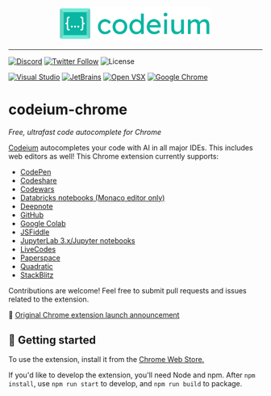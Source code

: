 <p align="center">
  <img width="300" alt="Codeium" src="codeium.svg"/>
</p>

---

[![Discord](https://img.shields.io/discord/1027685395649015980?label=community&color=5865F2&logo=discord&logoColor=FFFFFF)](https://discord.gg/3XFf78nAx5)
[![Twitter Follow](https://img.shields.io/badge/style--blue?style=social&logo=twitter&label=Follow%20%40codeiumdev)](https://twitter.com/intent/follow?screen_name=codeiumdev)
![License](https://img.shields.io/github/license/Exafunction/codeium-chrome)

[![Visual Studio](https://img.shields.io/visual-studio-marketplace/i/Codeium.codeium?label=Visual%20Studio&logo=visualstudio)](https://marketplace.visualstudio.com/items?itemName=Codeium.codeium)
[![JetBrains](https://img.shields.io/jetbrains/plugin/d/20540?label=JetBrains)](https://plugins.jetbrains.com/plugin/20540-codeium/)
[![Open VSX](https://img.shields.io/open-vsx/dt/Codeium/codeium?label=Open%20VSX)](https://open-vsx.org/extension/Codeium/codeium)
[![Google Chrome](https://img.shields.io/chrome-web-store/users/hobjkcpmjhlegmobgonaagepfckjkceh?label=Google%20Chrome&logo=googlechrome&logoColor=FFFFFF)](https://chrome.google.com/webstore/detail/codeium/hobjkcpmjhlegmobgonaagepfckjkceh)

# codeium-chrome

_Free, ultrafast code autocomplete for Chrome_

[Codeium](https://codeium.com/) autocompletes your code with AI in all major IDEs. This includes web editors as well! This Chrome extension currently supports:

- [CodePen](https://codepen.io/)
- [Codeshare](https://codeshare.io/)
- [Codewars](https://www.codewars.com/)
- [Databricks notebooks (Monaco editor only)](https://www.databricks.com/)
- [Deepnote](https://deepnote.com/)
- [GitHub](https://github.com/)
- [Google Colab](https://colab.research.google.com/)
- [JSFiddle](https://jsfiddle.net/)
- [JupyterLab 3.x/Jupyter notebooks](https://jupyter.org/)
- [LiveCodes](https://livecodes.io/)
- [Paperspace](https://www.paperspace.com/)
- [Quadratic](https://www.quadratichq.com/)
- [StackBlitz](https://stackblitz.com/)

Contributions are welcome! Feel free to submit pull requests and issues related to the extension.

🔗 [Original Chrome extension launch announcement](https://codeium.com/blog/codeium-chrome-extension-launch)

## 🚀 Getting started

To use the extension, install it from the [Chrome Web Store.](https://chrome.google.com/webstore/detail/codeium/hobjkcpmjhlegmobgonaagepfckjkceh)

If you'd like to develop the extension, you'll need Node and npm. After `npm install`, use `npm run start` to develop, and `npm run build` to package.
